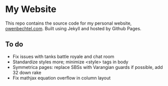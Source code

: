 # My Website
This repo contains the source code for my personal website, [owenbechtel.com](https://owenbechtel.com). Built using Jekyll and hosted by Github Pages.

## To do
* Fix issues with tanks battle royale and chat room
* Standardize styles more; minimize &lt;style&gt; tags in body
* Symmetrica pages: replace SBSs with Varangian guards if possible, add 32 down rake 
* Fix mathjax equation overflow in column layout